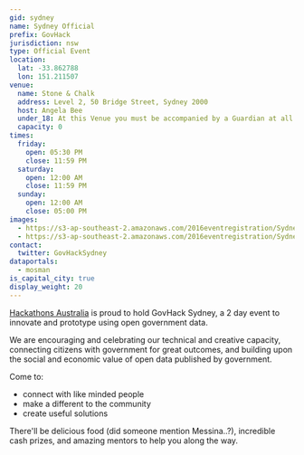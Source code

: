 ```yaml
---
gid: sydney
name: Sydney Official
prefix: GovHack
jurisdiction: nsw
type: Official Event
location:
  lat: -33.862788
  lon: 151.211507
venue:
  name: Stone & Chalk
  address: Level 2, 50 Bridge Street, Sydney 2000
  host: Angela Bee
  under_18: At this Venue you must be accompanied by a Guardian at all times
  capacity: 0
times:
  friday:
    open: 05:30 PM
    close: 11:59 PM
  saturday:
    open: 12:00 AM
    close: 11:59 PM
  sunday:
    open: 12:00 AM
    close: 05:00 PM
images:
  - https://s3-ap-southeast-2.amazonaws.com/2016eventregistration/Sydney-nsw/HA%23hackaus.png
  - https://s3-ap-southeast-2.amazonaws.com/2016eventregistration/Sydney-nsw/Stone+and+CHalk.png
contact:
  twitter: GovHackSydney
dataportals:
  - mosman
is_capital_city: true
display_weight: 20
---
```


[Hackathons Australia](http://www.hackathonsaustralia.com) is proud to hold GovHack Sydney, a 2 day event to innovate and prototype using open government data. 

We are encouraging and celebrating our technical and creative capacity, connecting citizens with government for great outcomes, and building upon the social and economic value of open data published by government.

Come to:

+ connect with like minded people
+ make a different to the community
+ create useful solutions

There'll be delicious food (did someone mention Messina..?), incredible cash prizes, and amazing mentors to help you along the way. 